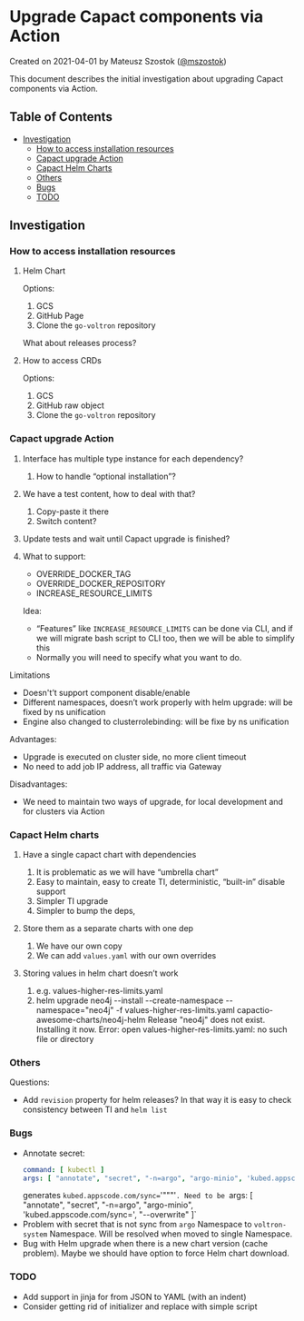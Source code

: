 # Upgrade Capact components via Action

Created on 2021-04-01 by Mateusz Szostok ([@mszostok](https://github.com/mszostok/))

This document describes the initial investigation about upgrading Capact components via Action.

## Table of Contents

<!-- toc -->

- [Investigation](#investigation)
  * [How to access installation resources](#how-to-access-installation-resources)
  * [Capact upgrade Action](#capact-upgrade-action)
  * [Capact Helm Charts](#capact-helm-charts)
  * [Others](#others)
  * [Bugs](#bugs)
  * [TODO](#todo)

<!-- tocstop -->

## Investigation

### How to access installation resources

1.	Helm Chart

	Options:
	1.	GCS
	2.	GitHub Page
	3.	Clone the `go-voltron` repository

	What about releases process?

1.	How to access CRDs

	Options:
	1.	GCS
	2.	GitHub raw object
	3.	Clone the `go-voltron` repository

### Capact upgrade Action

1.	Interface has multiple type instance for each dependency?
	1.	How to handle “optional installation”?

1.	We have a test content, how to deal with that?
	1.	Copy-paste it there
	2.	Switch content?

1.	Update tests and wait until Capact upgrade is finished?

1.	What to support:
	- OVERRIDE_DOCKER_TAG
	- OVERRIDE_DOCKER_REPOSITORY
	- INCREASE_RESOURCE_LIMITS

	Idea:
	- “Features” like `INCREASE_RESOURCE_LIMITS` can be done via CLI, and if we will migrate bash script to CLI too, then we will be able to simplify this
	- Normally you will need to specify what you want to do.

Limitations
- Doesn't’t support component disable/enable
- Different namespaces, doesn’t work properly with helm upgrade: will be fixed by ns unification
- Engine also changed to clusterrolebinding: will be fixe by ns unification

Advantages:
- Upgrade is executed on cluster side, no more client timeout
- No need to add job IP address, all traffic via Gateway

Disadvantages:
- We need to maintain two ways of upgrade, for local development and for clusters via Action

### Capact Helm charts

1.	Have a single capact chart with dependencies
	1.	It is problematic as we will have “umbrella chart”
	2.	Easy to maintain, easy to create TI, deterministic, “built-in” disable support
	3.	Simpler TI upgrade
	4.	Simpler to bump the deps,

1.	Store them as a separate charts with one dep
	1.	We have our own copy
	2.	We can add `values.yaml` with our own overrides  

1.	Storing values in helm chart doesn’t work
	1.	e.g. values-higher-res-limits.yaml
	2.	helm upgrade neo4j --install --create-namespace --namespace="neo4j" -f values-higher-res-limits.yaml capactio-awesome-charts/neo4j-helm Release "neo4j" does not exist. Installing it now. Error: open values-higher-res-limits.yaml: no such file or directory

### Others

Questions:
- Add `revision` property for helm releases? In that way it is easy to check consistency between TI and `helm list`

### Bugs

- Annotate secret: 
    ```yaml
    command: [ kubectl ] 
    args: [ "annotate", "secret", "-n=argo", "argo-minio", 'kubed.appscode.com/sync=""', "--overwrite" ]
    ```
   generates `kubed.appscode.com/sync=`'"""'`. Need to be `args: [ "annotate", "secret", "-n=argo", "argo-minio", 'kubed.appscode.com/sync=', "--overwrite" ]`
- Problem with secret that is not sync from `argo` Namespace to `voltron-system` Namespace. Will be resolved when moved to single Namespace.
- Bug with Helm upgrade when there is a new chart version (cache problem). Maybe we should have option to force Helm chart download.

### TODO

- Add support in jinja for from JSON to YAML (with an indent)
- Consider getting rid of initializer and replace with simple script

